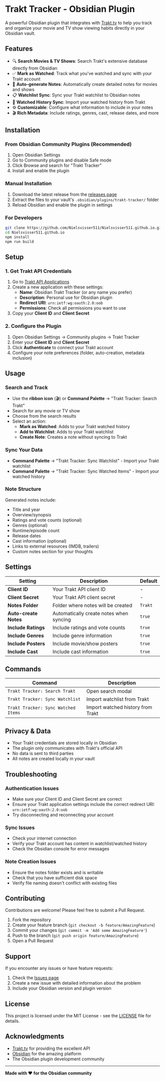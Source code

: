 # Trakt Tracker - Obsidian Plugin

A powerful Obsidian plugin that integrates with [Trakt.tv](https://trakt.tv) to help you track and organize your movie and TV show viewing habits directly in your Obsidian vault.

## Features

- 🔍 **Search Movies & TV Shows**: Search Trakt's extensive database directly from Obsidian
- ✅ **Mark as Watched**: Track what you've watched and sync with your Trakt account
- 📝 **Auto-generate Notes**: Automatically create detailed notes for movies and shows
- 📋 **Watchlist Sync**: Sync your Trakt watchlist to Obsidian notes
- 🔄 **Watched History Sync**: Import your watched history from Trakt
- ⚙️ **Customizable**: Configure what information to include in your notes
- 🎬 **Rich Metadata**: Include ratings, genres, cast, release dates, and more

## Installation

### From Obsidian Community Plugins (Recommended)
1. Open Obsidian Settings
2. Go to Community plugins and disable Safe mode
3. Click Browse and search for "Trakt Tracker"
4. Install and enable the plugin

### Manual Installation
1. Download the latest release from the [releases page](https://github.com/Nielsvisser511/Nielsvisser511.github.io/releases)
2. Extract the files to your vault's `.obsidian/plugins/trakt-tracker/` folder
3. Reload Obsidian and enable the plugin in settings

### For Developers
```bash
git clone https://github.com/Nielsvisser511/Nielsvisser511.github.io.git
cd Nielsvisser511.github.io
npm install
npm run build
```

## Setup

### 1. Get Trakt API Credentials
1. Go to [Trakt API Applications](https://trakt.tv/oauth/applications)
2. Create a new application with these settings:
   - **Name**: Obsidian Trakt Tracker (or any name you prefer)
   - **Description**: Personal use for Obsidian plugin
   - **Redirect URI**: `urn:ietf:wg:oauth:2.0:oob`
   - **Permissions**: Check all permissions you want to use
3. Copy your **Client ID** and **Client Secret**

### 2. Configure the Plugin
1. Open Obsidian Settings → Community plugins → Trakt Tracker
2. Enter your **Client ID** and **Client Secret**
3. Click **Authenticate** to connect your Trakt account
4. Configure your note preferences (folder, auto-creation, metadata inclusion)

## Usage

### Search and Track
- Use the **ribbon icon** (🎬) or **Command Palette** → "Trakt Tracker: Search Trakt"
- Search for any movie or TV show
- Choose from the search results
- Select an action:
  - **Mark as Watched**: Adds to your Trakt watched history
  - **Add to Watchlist**: Adds to your Trakt watchlist
  - **Create Note**: Creates a note without syncing to Trakt

### Sync Your Data
- **Command Palette** → "Trakt Tracker: Sync Watchlist" - Import your Trakt watchlist
- **Command Palette** → "Trakt Tracker: Sync Watched Items" - Import your watched history

### Note Structure
Generated notes include:
- Title and year
- Overview/synopsis
- Ratings and vote counts (optional)
- Genres (optional)
- Runtime/episode count
- Release dates
- Cast information (optional)
- Links to external resources (IMDB, trailers)
- Custom notes section for your thoughts

## Settings

| Setting | Description | Default |
|---------|-------------|---------|
| **Client ID** | Your Trakt API client ID | - |
| **Client Secret** | Your Trakt API client secret | - |
| **Notes Folder** | Folder where notes will be created | `Trakt` |
| **Auto-create Notes** | Automatically create notes when syncing | `true` |
| **Include Ratings** | Include ratings and vote counts | `true` |
| **Include Genres** | Include genre information | `true` |
| **Include Posters** | Include movie/show posters | `true` |
| **Include Cast** | Include cast information | `true` |

## Commands

| Command | Description |
|---------|-------------|
| `Trakt Tracker: Search Trakt` | Open search modal |
| `Trakt Tracker: Sync Watchlist` | Import watchlist from Trakt |
| `Trakt Tracker: Sync Watched Items` | Import watched history from Trakt |

## Privacy & Data

- Your Trakt credentials are stored locally in Obsidian
- The plugin only communicates with Trakt's official API
- No data is sent to third parties
- All notes are created locally in your vault

## Troubleshooting

### Authentication Issues
- Make sure your Client ID and Client Secret are correct
- Ensure your Trakt application settings include the correct redirect URI: `urn:ietf:wg:oauth:2.0:oob`
- Try disconnecting and reconnecting your account

### Sync Issues
- Check your internet connection
- Verify your Trakt account has content in watchlist/watched history
- Check the Obsidian console for error messages

### Note Creation Issues
- Ensure the notes folder exists and is writable
- Check that you have sufficient disk space
- Verify file naming doesn't conflict with existing files

## Contributing

Contributions are welcome! Please feel free to submit a Pull Request.

1. Fork the repository
2. Create your feature branch (`git checkout -b feature/AmazingFeature`)
3. Commit your changes (`git commit -m 'Add some AmazingFeature'`)
4. Push to the branch (`git push origin feature/AmazingFeature`)
5. Open a Pull Request

## Support

If you encounter any issues or have feature requests:
1. Check the [Issues page](https://github.com/Nielsvisser511/Nielsvisser511.github.io/issues)
2. Create a new issue with detailed information about the problem
3. Include your Obsidian version and plugin version

## License

This project is licensed under the MIT License - see the [LICENSE](LICENSE) file for details.

## Acknowledgments

- [Trakt.tv](https://trakt.tv) for providing the excellent API
- [Obsidian](https://obsidian.md) for the amazing platform
- The Obsidian plugin development community

---

**Made with ❤️ for the Obsidian community**